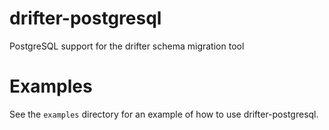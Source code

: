 # drifter-postgresql

PostgreSQL support for the drifter schema migration tool


# Examples

See the `examples` directory for an example of how to use drifter-postgresql.
